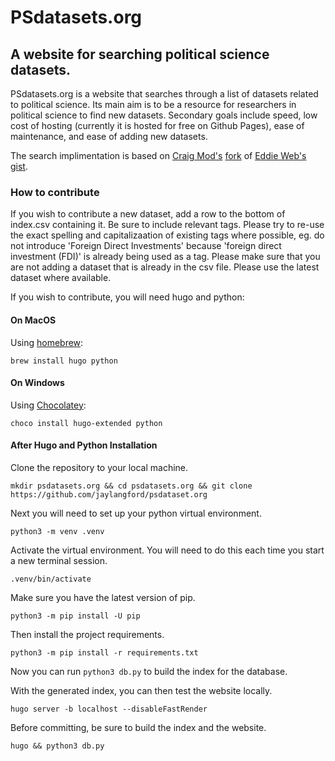 # PSdatasets.org

## A website for searching political science datasets.

PSdatasets.org is a website that searches through a list of datasets related to political science. Its main aim is to be a resource for researchers in political science to find new datasets. Secondary goals include speed, low cost of hosting (currently it is hosted for free on Github Pages), ease of maintenance, and ease of adding new datasets.

The search implimentation is based on [Craig Mod's](https://cragmod.com) [fork](https://gist.github.com/cmod/5410eae147e4318164258742dd053993) of [Eddie Web's gist](https://gist.github.com/eddiewebb/735feb48f50f0ddd65ae5606a1cb41ae).

### How to contribute

If you wish to contribute a new dataset, add a row to the bottom of index.csv containing it. Be sure to include relevant tags. Please try to re-use the exact spelling and capitalizaation of existing tags where possible, eg. do not introduce 'Foreign Direct Investments' because 'foreign direct investment (FDI)' is already being used as a tag. Please make sure that you are not adding a dataset that is already in the csv file. Please use the latest dataset where available.

If you wish to contribute, you will need hugo and python:

#### On MacOS

Using [homebrew](https://brew.sh):

```{shell}
brew install hugo python
```

#### On Windows

Using [Chocolatey](https://chocolatey.org):

```{shell}
choco install hugo-extended python
```

#### After Hugo and Python Installation

Clone the repository to your local machine.

```{shell}
mkdir psdatasets.org && cd psdatasets.org && git clone https://github.com/jaylangford/psdataset.org
```

Next you will need to set up your python virtual environment.

```{shell}
python3 -m venv .venv
```

Activate the virtual environment. You will need to do this each time you start a new terminal session.

```{shell}
.venv/bin/activate
```

Make sure you have the latest version of pip.

```{shell}
python3 -m pip install -U pip
```

Then install the project requirements.

```{shell}
python3 -m pip install -r requirements.txt
```

Now you can run `python3 db.py` to build the index for the database.

With the generated index, you can then test the website locally.

```{shell}
hugo server -b localhost --disableFastRender
```

Before committing, be sure to build the index and the website.

```{shell}
hugo && python3 db.py
```
